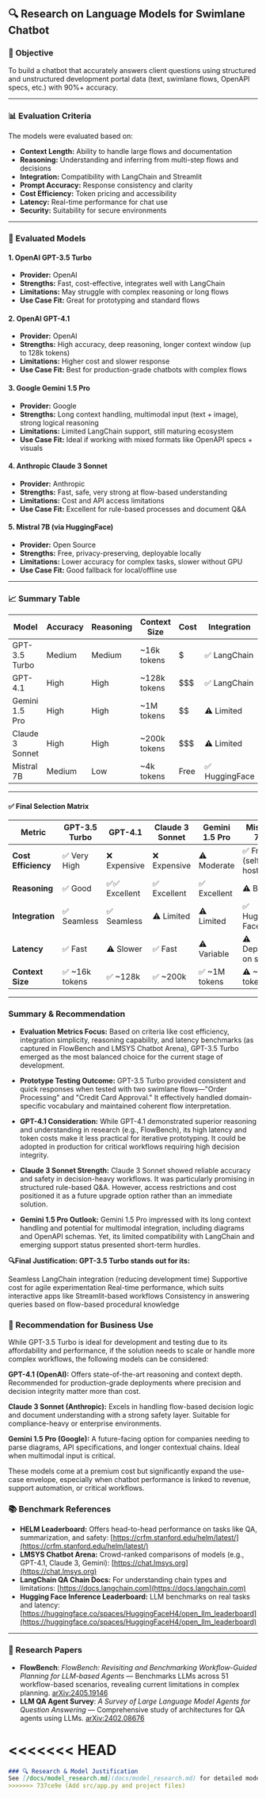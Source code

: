
## 🔍 Research on Language Models for Swimlane Chatbot

### 📌 Objective

To build a chatbot that accurately answers client questions using structured and unstructured development portal data (text, swimlane flows, OpenAPI specs, etc.) with 90%+ accuracy.

---

### 📊 Evaluation Criteria

The models were evaluated based on:

- **Context Length:** Ability to handle large flows and documentation
- **Reasoning:** Understanding and inferring from multi-step flows and decisions
- **Integration:** Compatibility with LangChain and Streamlit
- **Prompt Accuracy:** Response consistency and clarity
- **Cost Efficiency:** Token pricing and accessibility
- **Latency:** Real-time performance for chat use
- **Security:** Suitability for secure environments

---

### 🧠 Evaluated Models

#### 1. **OpenAI GPT-3.5 Turbo**

- **Provider:** OpenAI
- **Strengths:** Fast, cost-effective, integrates well with LangChain
- **Limitations:** May struggle with complex reasoning or long flows
- **Use Case Fit:** Great for prototyping and standard flows

#### 2. **OpenAI GPT-4.1**

- **Provider:** OpenAI
- **Strengths:** High accuracy, deep reasoning, longer context window (up to 128k tokens)
- **Limitations:** Higher cost and slower response
- **Use Case Fit:** Best for production-grade chatbots with complex flows

#### 3. **Google Gemini 1.5 Pro**

- **Provider:** Google
- **Strengths:** Long context handling, multimodal input (text + image), strong logical reasoning
- **Limitations:** Limited LangChain support, still maturing ecosystem
- **Use Case Fit:** Ideal if working with mixed formats like OpenAPI specs + visuals

#### 4. **Anthropic Claude 3 Sonnet**

- **Provider:** Anthropic
- **Strengths:** Fast, safe, very strong at flow-based understanding
- **Limitations:** Cost and API access limitations
- **Use Case Fit:** Excellent for rule-based processes and document Q&A

#### 5. **Mistral 7B (via HuggingFace)**

- **Provider:** Open Source
- **Strengths:** Free, privacy-preserving, deployable locally
- **Limitations:** Lower accuracy for complex tasks, slower without GPU
- **Use Case Fit:** Good fallback for local/offline use

---

### 📈 Summary Table

| Model           | Accuracy | Reasoning | Context Size  | Cost   | Integration   |
| --------------- | -------- | --------- | ------------- | ------ | ------------- |
| GPT-3.5 Turbo   | Medium   | Medium    | ~16k tokens   | \$     | ✅ LangChain   |
| GPT-4.1         | High     | High      | ~128k tokens  | $$$    | ✅ LangChain   |
| Gemini 1.5 Pro  | High     | High      | ~1M tokens    | $$     | ⚠️ Limited     |
| Claude 3 Sonnet | High     | High      | ~200k tokens  | $$$    | ⚠️ Limited     |
| Mistral 7B      | Medium   | Low       | ~4k tokens    | Free   | ✅ HuggingFace |

---

#### ✅ Final Selection Matrix

| Metric              | GPT-3.5 Turbo | GPT-4.1       | Claude 3 Sonnet | Gemini 1.5 Pro | Mistral 7B           |
|---------------------|---------------|---------------|------------------|----------------|----------------------|
| **Cost Efficiency** | ✅ Very High   | ❌ Expensive   | ❌ Expensive      | ⚠️ Moderate    | ✅ Free (self-hosted) |
| **Reasoning**       | ✅ Good        | ✅✅ Excellent  | ✅ Excellent      | ✅ Excellent   | ⚠️ Basic             |
| **Integration**     | ✅ Seamless    | ✅ Seamless    | ⚠️ Limited        | ⚠️ Limited     | ✅ Hugging Face       |
| **Latency**         | ✅ Fast        | ⚠️ Slower      | ✅ Fast           | ⚠️ Variable    | ⚠️ Depends on setup  |
| **Context Size**    | ✅ ~16k tokens | ✅ ~128k       | ✅ ~200k          | ✅ ~1M tokens  | ⚠️ ~4k tokens         |


---
### Summary & Recommendation
- **Evaluation Metrics Focus:** Based on criteria like cost efficiency, integration simplicity, reasoning capability, and latency benchmarks (as captured in FlowBench and LMSYS Chatbot Arena), GPT-3.5 Turbo emerged as the most balanced choice for the current stage of development.

- **Prototype Testing Outcome:** GPT-3.5 Turbo provided consistent and quick responses when tested with two swimlane flows—"Order Processing" and "Credit Card Approval." It effectively handled domain-specific vocabulary and maintained coherent flow interpretation.

- **GPT-4.1 Consideration:** While GPT-4.1 demonstrated superior reasoning and understanding in research (e.g., FlowBench), its high latency and token costs make it less practical for iterative prototyping. It could be adopted in production for critical workflows requiring high decision integrity.

- **Claude 3 Sonnet Strength:** Claude 3 Sonnet showed reliable accuracy and safety in decision-heavy workflows. It was particularly promising in structured rule-based Q&A. However, access restrictions and cost positioned it as a future upgrade option rather than an immediate solution.

- **Gemini 1.5 Pro Outlook:** Gemini 1.5 Pro impressed with its long context handling and potential for multimodal integration, including diagrams and OpenAPI schemas. Yet, its limited compatibility with LangChain and emerging support status presented short-term hurdles.

**🔍Final Justification: GPT-3.5 Turbo stands out for its:**

Seamless LangChain integration (reducing development time)
Supportive cost for agile experimentation
Real-time performance, which suits interactive apps like Streamlit-based workflows
Consistency in answering queries based on flow-based procedural knowledge

### 🏢 Recommendation for Business Use 
While GPT-3.5 Turbo is ideal for development and testing due to its affordability and performance, if the solution needs to scale or handle more complex workflows, the following models can be considered:

**GPT-4.1 (OpenAI):**
Offers state-of-the-art reasoning and context depth. Recommended for production-grade deployments where precision and decision integrity matter more than cost.

**Claude 3 Sonnet (Anthropic):**
Excels in handling flow-based decision logic and document understanding with a strong safety layer. Suitable for compliance-heavy or enterprise environments.

**Gemini 1.5 Pro (Google):**
A future-facing option for companies needing to parse diagrams, API specifications, and longer contextual chains. Ideal when multimodal input is critical.

These models come at a premium cost but significantly expand the use-case envelope, especially when chatbot performance is linked to revenue, support automation, or critical workflows.


### 📚 Benchmark References 

- **HELM Leaderboard:** Offers head-to-head performance on tasks like QA, summarization, and safety: [https://crfm.stanford.edu/helm/latest/](https://crfm.stanford.edu/helm/latest/)
- **LMSYS Chatbot Arena:** Crowd-ranked comparisons of models (e.g., GPT-4.1, Claude 3, Gemini): [https://chat.lmsys.org](https://chat.lmsys.org)
- **LangChain QA Chain Docs:** For understanding chain types and limitations: [https://docs.langchain.com](https://docs.langchain.com)
- **Hugging Face Inference Leaderboard:** LLM benchmarks on real tasks and latency: [https://huggingface.co/spaces/HuggingFaceH4/open_llm_leaderboard](https://huggingface.co/spaces/HuggingFaceH4/open_llm_leaderboard)

---

### 📖 Research Papers

- **FlowBench**: *FlowBench: Revisiting and Benchmarking Workflow-Guided Planning for LLM-based Agents* — Benchmarks LLMs across 51 workflow-based scenarios, revealing current limitations in complex planning. [arXiv:2405.19146](https://arxiv.org/abs/2405.19146)
- **LLM QA Agent Survey**: *A Survey of Large Language Model Agents for Question Answering* — Comprehensive study of architectures for QA agents using LLMs. [arXiv:2402.08676](https://arxiv.org/abs/2402.08676)


<<<<<<< HEAD
=======
```markdown
### 🔍 Research & Model Justification
See [/docs/model_research.md](docs/model_research.md) for detailed model comparison and selection.
>>>>>>> 737ce9e (Add src/app.py and project files)
